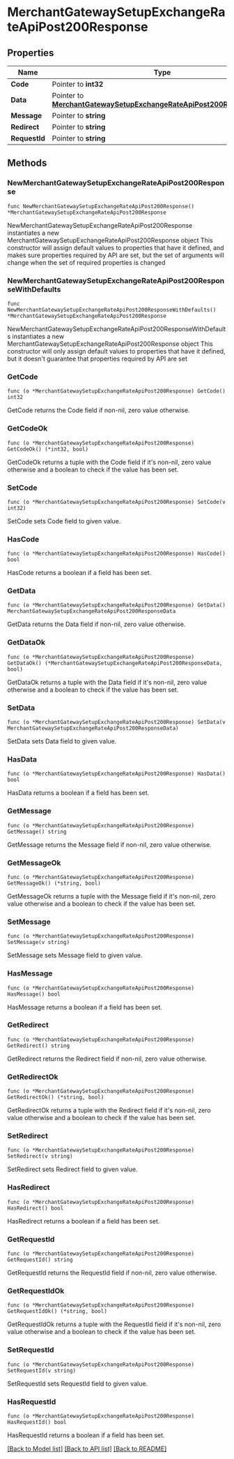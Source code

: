 # MerchantGatewaySetupExchangeRateApiPost200Response

## Properties

Name | Type | Description | Notes
------------ | ------------- | ------------- | -------------
**Code** | Pointer to **int32** |  | [optional] 
**Data** | Pointer to [**MerchantGatewaySetupExchangeRateApiPost200ResponseData**](MerchantGatewaySetupExchangeRateApiPost200ResponseData.md) |  | [optional] 
**Message** | Pointer to **string** |  | [optional] 
**Redirect** | Pointer to **string** |  | [optional] 
**RequestId** | Pointer to **string** |  | [optional] 

## Methods

### NewMerchantGatewaySetupExchangeRateApiPost200Response

`func NewMerchantGatewaySetupExchangeRateApiPost200Response() *MerchantGatewaySetupExchangeRateApiPost200Response`

NewMerchantGatewaySetupExchangeRateApiPost200Response instantiates a new MerchantGatewaySetupExchangeRateApiPost200Response object
This constructor will assign default values to properties that have it defined,
and makes sure properties required by API are set, but the set of arguments
will change when the set of required properties is changed

### NewMerchantGatewaySetupExchangeRateApiPost200ResponseWithDefaults

`func NewMerchantGatewaySetupExchangeRateApiPost200ResponseWithDefaults() *MerchantGatewaySetupExchangeRateApiPost200Response`

NewMerchantGatewaySetupExchangeRateApiPost200ResponseWithDefaults instantiates a new MerchantGatewaySetupExchangeRateApiPost200Response object
This constructor will only assign default values to properties that have it defined,
but it doesn't guarantee that properties required by API are set

### GetCode

`func (o *MerchantGatewaySetupExchangeRateApiPost200Response) GetCode() int32`

GetCode returns the Code field if non-nil, zero value otherwise.

### GetCodeOk

`func (o *MerchantGatewaySetupExchangeRateApiPost200Response) GetCodeOk() (*int32, bool)`

GetCodeOk returns a tuple with the Code field if it's non-nil, zero value otherwise
and a boolean to check if the value has been set.

### SetCode

`func (o *MerchantGatewaySetupExchangeRateApiPost200Response) SetCode(v int32)`

SetCode sets Code field to given value.

### HasCode

`func (o *MerchantGatewaySetupExchangeRateApiPost200Response) HasCode() bool`

HasCode returns a boolean if a field has been set.

### GetData

`func (o *MerchantGatewaySetupExchangeRateApiPost200Response) GetData() MerchantGatewaySetupExchangeRateApiPost200ResponseData`

GetData returns the Data field if non-nil, zero value otherwise.

### GetDataOk

`func (o *MerchantGatewaySetupExchangeRateApiPost200Response) GetDataOk() (*MerchantGatewaySetupExchangeRateApiPost200ResponseData, bool)`

GetDataOk returns a tuple with the Data field if it's non-nil, zero value otherwise
and a boolean to check if the value has been set.

### SetData

`func (o *MerchantGatewaySetupExchangeRateApiPost200Response) SetData(v MerchantGatewaySetupExchangeRateApiPost200ResponseData)`

SetData sets Data field to given value.

### HasData

`func (o *MerchantGatewaySetupExchangeRateApiPost200Response) HasData() bool`

HasData returns a boolean if a field has been set.

### GetMessage

`func (o *MerchantGatewaySetupExchangeRateApiPost200Response) GetMessage() string`

GetMessage returns the Message field if non-nil, zero value otherwise.

### GetMessageOk

`func (o *MerchantGatewaySetupExchangeRateApiPost200Response) GetMessageOk() (*string, bool)`

GetMessageOk returns a tuple with the Message field if it's non-nil, zero value otherwise
and a boolean to check if the value has been set.

### SetMessage

`func (o *MerchantGatewaySetupExchangeRateApiPost200Response) SetMessage(v string)`

SetMessage sets Message field to given value.

### HasMessage

`func (o *MerchantGatewaySetupExchangeRateApiPost200Response) HasMessage() bool`

HasMessage returns a boolean if a field has been set.

### GetRedirect

`func (o *MerchantGatewaySetupExchangeRateApiPost200Response) GetRedirect() string`

GetRedirect returns the Redirect field if non-nil, zero value otherwise.

### GetRedirectOk

`func (o *MerchantGatewaySetupExchangeRateApiPost200Response) GetRedirectOk() (*string, bool)`

GetRedirectOk returns a tuple with the Redirect field if it's non-nil, zero value otherwise
and a boolean to check if the value has been set.

### SetRedirect

`func (o *MerchantGatewaySetupExchangeRateApiPost200Response) SetRedirect(v string)`

SetRedirect sets Redirect field to given value.

### HasRedirect

`func (o *MerchantGatewaySetupExchangeRateApiPost200Response) HasRedirect() bool`

HasRedirect returns a boolean if a field has been set.

### GetRequestId

`func (o *MerchantGatewaySetupExchangeRateApiPost200Response) GetRequestId() string`

GetRequestId returns the RequestId field if non-nil, zero value otherwise.

### GetRequestIdOk

`func (o *MerchantGatewaySetupExchangeRateApiPost200Response) GetRequestIdOk() (*string, bool)`

GetRequestIdOk returns a tuple with the RequestId field if it's non-nil, zero value otherwise
and a boolean to check if the value has been set.

### SetRequestId

`func (o *MerchantGatewaySetupExchangeRateApiPost200Response) SetRequestId(v string)`

SetRequestId sets RequestId field to given value.

### HasRequestId

`func (o *MerchantGatewaySetupExchangeRateApiPost200Response) HasRequestId() bool`

HasRequestId returns a boolean if a field has been set.


[[Back to Model list]](../README.md#documentation-for-models) [[Back to API list]](../README.md#documentation-for-api-endpoints) [[Back to README]](../README.md)


